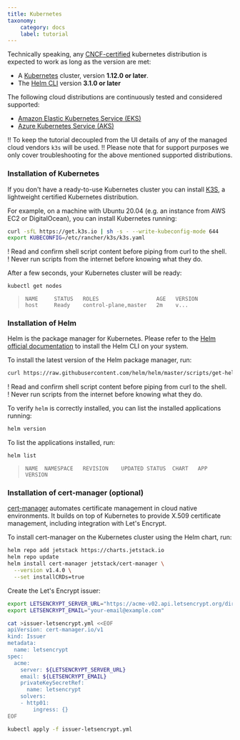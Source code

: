 ```yaml
---
title: Kubernetes
taxonomy:
    category: docs
    label: tutorial
---
```


Technically speaking, any [CNCF-certified](https://landscape.cncf.io/card-mode?category=certified-kubernetes-distribution,certified-kubernetes-hosted&grouping=category) kubernetes distribution is expected to work as long as the version are met:

<!--AUTOVERSION: "% or later"/ignore -->
- A [Kubernetes](https://kubernetes.io/) cluster, version **1.12.0 or later**.
- The [Helm CLI](https://helm.sh/) version **3.1.0 or later**

The following cloud distributions are continuously tested and considered supported:

- [Amazon Elastic Kubernetes Service (EKS)](https://aws.amazon.com/eks/)
- [Azure Kubernetes Service (AKS)](https://azure.microsoft.com/en-au/services/kubernetes-service/)


!! To keep the tutorial decoupled from the UI details of any of the managed cloud vendors `k3s` will be used.
!! Please note that for support purposes we only cover troubleshooting for the above mentioned supported distributions.


### Installation of Kubernetes

If you don't have a ready-to-use Kubernetes cluster you can install [K3S](https://k3s.io/),
a lightweight certified Kubernetes distribution.

For example, on a machine with Ubuntu 20.04 (e.g. an instance from AWS EC2 or DigitalOcean),
you can install Kubernetes running:

```bash
curl -sfL https://get.k3s.io | sh -s - --write-kubeconfig-mode 644
export KUBECONFIG=/etc/rancher/k3s/k3s.yaml
```

! Read and confirm shell script content before piping from curl to the shell.<br>
! Never run scripts from the internet before knowing what they do.

After a few seconds, your Kubernetes cluster will be ready:

```bash
kubectl get nodes
```

<!--AUTOVERSION: "control-plane,%"/ignore -->
> ```
> NAME     STATUS   ROLES                  AGE   VERSION
> host     Ready    control-plane,master   2m    v...
> ```

### Installation of Helm

Helm is the package manager for Kubernetes. Please refer to the
[Helm official documentation](https://helm.sh/docs/intro/install/) to install the Helm CLI
on your system.

To install the latest version of the Helm package manager, run:

<!--AUTOVERSION: "https://raw.githubusercontent.com/helm/helm/%/scripts/get-helm-3"/ignore -->
```bash
curl https://raw.githubusercontent.com/helm/helm/master/scripts/get-helm-3 | bash
```

! Read and confirm shell script content before piping from curl to the shell.<br>
! Never run scripts from the internet before knowing what they do.

To verify `helm` is correctly installed, you can list the installed applications running:

```bash
helm version
```

To list the applications installed, run:

```bash
helm list
```

> ```
> NAME	NAMESPACE	REVISION	UPDATED	STATUS	CHART	APP VERSION
> ```

### Installation of cert-manager (optional)

[cert-manager](https://cert-manager.io) automates certificate management in cloud native environments.
It builds on top of Kubernetes to provide X.509 certificate management, including integration with Let's Encrypt.

To install cert-manager on the Kubernetes cluster using the Helm chart, run:

<!--AUTOVERSION: "--version v%"/ignore -->
```bash
helm repo add jetstack https://charts.jetstack.io
helm repo update
helm install cert-manager jetstack/cert-manager \
  --version v1.4.0 \
  --set installCRDs=true
```

Create the Let's Encrypt issuer:

```bash
export LETSENCRYPT_SERVER_URL="https://acme-v02.api.letsencrypt.org/directory"
export LETSENCRYPT_EMAIL="your-email@example.com"

cat >issuer-letsencrypt.yml <<EOF
apiVersion: cert-manager.io/v1
kind: Issuer
metadata:
  name: letsencrypt
spec:
  acme:
    server: ${LETSENCRYPT_SERVER_URL}
    email: ${LETSENCRYPT_EMAIL}
    privateKeySecretRef:
      name: letsencrypt
    solvers:
    - http01:
        ingress: {}
EOF

kubectl apply -f issuer-letsencrypt.yml
```
